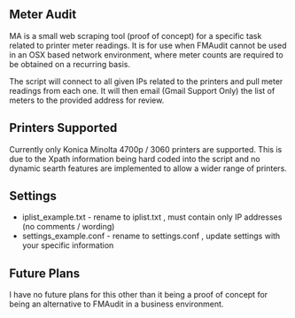 ## Meter Audit

MA is a small web scraping tool (proof of concept) for a specific task related to printer meter readings. It is for use when FMAudit cannot be used in an OSX based network environment, where meter counts are required to be obtained on a recurring basis.

The script will connect to all given IPs related to the printers and pull meter readings from each one. It will then email (Gmail Support Only) the list of meters to the provided address for review.

## Printers Supported

Currently only Konica Minolta 4700p / 3060 printers are supported. This is due to the Xpath information being hard coded into the script and no dynamic searth features are implemented to allow a wider range of printers.

## Settings

+ iplist_example.txt - rename to iplist.txt , must contain only IP addresses (no comments / wording)
+ settings_example.conf - rename to settings.conf , update settings with your specific information

## Future Plans

I have no future plans for this other than it being a proof of concept for being an alternative to FMAudit in a business environment.
